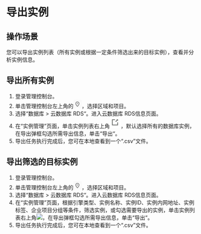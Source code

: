 # 导出实例<a name="rds_pg_05_0017"></a>

## 操作场景<a name="rds_05_0017_section17375927183"></a>

您可以导出实例列表（所有实例或根据一定条件筛选出来的目标实例），查看并分析实例信息。

## 导出所有实例<a name="rds_05_0017_section2855205020292"></a>

1.  登录管理控制台。
2.  单击管理控制台左上角的![](figures/Region灰色图标.png)，选择区域和项目。
3.  选择“数据库  \>  云数据库 RDS“。进入云数据库 RDS信息页面。
4.  在“实例管理”页面，单击实例列表右上角![](figures/导出.png)，默认选择所有的数据库实例，在导出弹框勾选所需导出信息，单击“导出“。
5.  导出任务执行完成后，您可在本地查看到一个“.csv”文件。

## 导出筛选的目标实例<a name="rds_05_0017_section069716213575"></a>

1.  登录管理控制台。
2.  单击管理控制台左上角的![](figures/Region灰色图标.png)，选择区域和项目。
3.  选择“数据库  \>  云数据库 RDS“。进入云数据库 RDS信息页面。
4.  在“实例管理”页面，根据引擎类型、实例名称、实例ID、实例内网地址、实例标签、企业项目分组等条件，筛选实例，或勾选需要导出的实例，单击实例列表右上角![](figures/导出-6.png)，在导出弹框勾选所需导出信息，单击“导出“。
5.  导出任务执行完成后，您可在本地查看到一个“.csv”文件。

